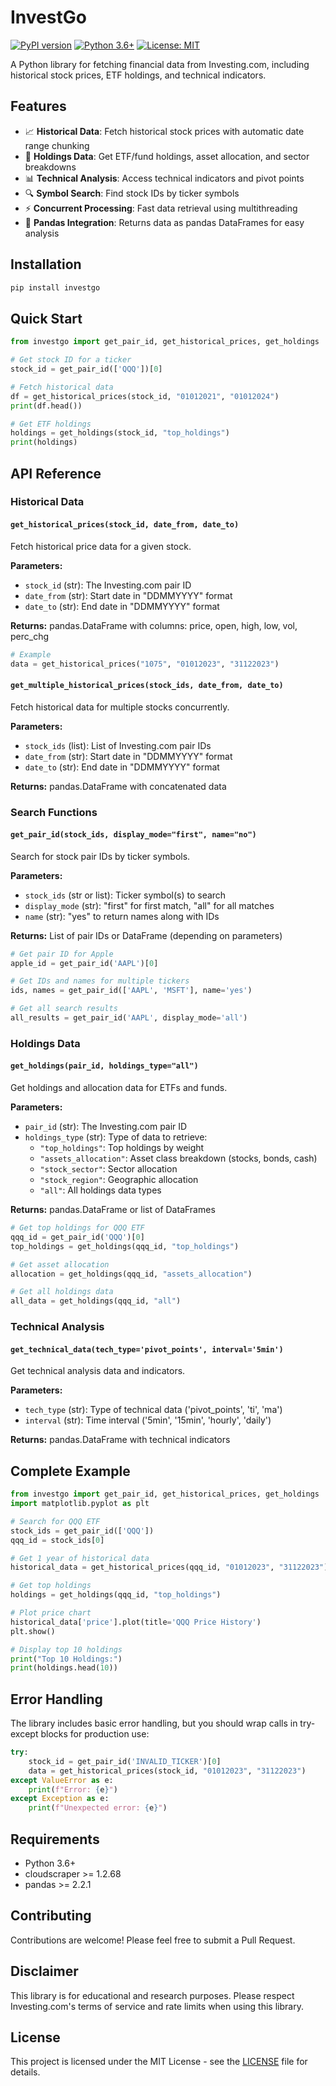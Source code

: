 # InvestGo

[![PyPI version](https://badge.fury.io/py/investgo.svg)](https://badge.fury.io/py/investgo)
[![Python 3.6+](https://img.shields.io/badge/python-3.6+-blue.svg)](https://www.python.org/downloads/)
[![License: MIT](https://img.shields.io/badge/License-MIT-yellow.svg)](https://opensource.org/licenses/MIT)

A Python library for fetching financial data from Investing.com, including historical stock prices, ETF holdings, and technical indicators.

## Features

- 📈 **Historical Data**: Fetch historical stock prices with automatic date range chunking
- 🏢 **Holdings Data**: Get ETF/fund holdings, asset allocation, and sector breakdowns
- 📊 **Technical Analysis**: Access technical indicators and pivot points
- 🔍 **Symbol Search**: Find stock IDs by ticker symbols
- ⚡ **Concurrent Processing**: Fast data retrieval using multithreading
- 🐼 **Pandas Integration**: Returns data as pandas DataFrames for easy analysis

## Installation

```bash
pip install investgo
```

## Quick Start

```python
from investgo import get_pair_id, get_historical_prices, get_holdings

# Get stock ID for a ticker
stock_id = get_pair_id(['QQQ'])[0]

# Fetch historical data
df = get_historical_prices(stock_id, "01012021", "01012024")
print(df.head())

# Get ETF holdings
holdings = get_holdings(stock_id, "top_holdings")
print(holdings)
```

## API Reference

### Historical Data

#### `get_historical_prices(stock_id, date_from, date_to)`

Fetch historical price data for a given stock.

**Parameters:**
- `stock_id` (str): The Investing.com pair ID
- `date_from` (str): Start date in "DDMMYYYY" format
- `date_to` (str): End date in "DDMMYYYY" format

**Returns:** pandas.DataFrame with columns: price, open, high, low, vol, perc_chg

```python
# Example
data = get_historical_prices("1075", "01012023", "31122023")
```

#### `get_multiple_historical_prices(stock_ids, date_from, date_to)`

Fetch historical data for multiple stocks concurrently.

**Parameters:**
- `stock_ids` (list): List of Investing.com pair IDs
- `date_from` (str): Start date in "DDMMYYYY" format  
- `date_to` (str): End date in "DDMMYYYY" format

**Returns:** pandas.DataFrame with concatenated data

### Search Functions

#### `get_pair_id(stock_ids, display_mode="first", name="no")`

Search for stock pair IDs by ticker symbols.

**Parameters:**
- `stock_ids` (str or list): Ticker symbol(s) to search
- `display_mode` (str): "first" for first match, "all" for all matches
- `name` (str): "yes" to return names along with IDs

**Returns:** List of pair IDs or DataFrame (depending on parameters)

```python
# Get pair ID for Apple
apple_id = get_pair_id('AAPL')[0]

# Get IDs and names for multiple tickers
ids, names = get_pair_id(['AAPL', 'MSFT'], name='yes')

# Get all search results
all_results = get_pair_id('AAPL', display_mode='all')
```

### Holdings Data

#### `get_holdings(pair_id, holdings_type="all")`

Get holdings and allocation data for ETFs and funds.

**Parameters:**
- `pair_id` (str): The Investing.com pair ID
- `holdings_type` (str): Type of data to retrieve:
  - `"top_holdings"`: Top holdings by weight
  - `"assets_allocation"`: Asset class breakdown (stocks, bonds, cash)
  - `"stock_sector"`: Sector allocation
  - `"stock_region"`: Geographic allocation
  - `"all"`: All holdings data types

**Returns:** pandas.DataFrame or list of DataFrames

```python
# Get top holdings for QQQ ETF
qqq_id = get_pair_id('QQQ')[0]
top_holdings = get_holdings(qqq_id, "top_holdings")

# Get asset allocation
allocation = get_holdings(qqq_id, "assets_allocation")

# Get all holdings data
all_data = get_holdings(qqq_id, "all")
```

### Technical Analysis

#### `get_technical_data(tech_type='pivot_points', interval='5min')`

Get technical analysis data and indicators.

**Parameters:**
- `tech_type` (str): Type of technical data ('pivot_points', 'ti', 'ma')
- `interval` (str): Time interval ('5min', '15min', 'hourly', 'daily')

**Returns:** pandas.DataFrame with technical indicators

## Complete Example

```python
from investgo import get_pair_id, get_historical_prices, get_holdings
import matplotlib.pyplot as plt

# Search for QQQ ETF
stock_ids = get_pair_id(['QQQ'])
qqq_id = stock_ids[0]

# Get 1 year of historical data
historical_data = get_historical_prices(qqq_id, "01012023", "31122023")

# Get top holdings
holdings = get_holdings(qqq_id, "top_holdings")

# Plot price chart
historical_data['price'].plot(title='QQQ Price History')
plt.show()

# Display top 10 holdings
print("Top 10 Holdings:")
print(holdings.head(10))
```

## Error Handling

The library includes basic error handling, but you should wrap calls in try-except blocks for production use:

```python
try:
    stock_id = get_pair_id('INVALID_TICKER')[0]
    data = get_historical_prices(stock_id, "01012023", "31122023")
except ValueError as e:
    print(f"Error: {e}")
except Exception as e:
    print(f"Unexpected error: {e}")
```

## Requirements

- Python 3.6+
- cloudscraper >= 1.2.68
- pandas >= 2.2.1

## Contributing

Contributions are welcome! Please feel free to submit a Pull Request.

## Disclaimer

This library is for educational and research purposes. Please respect Investing.com's terms of service and rate limits when using this library.

## License

This project is licensed under the MIT License - see the [LICENSE](LICENCE.txt) file for details.
